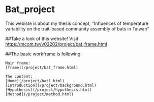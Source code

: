 # Bat_project
This webiste is about my thesis concept, "Influences of temperature variability on the trait-based community assembly of bats in Taiwan"


##Take a look of this website!
Visit https://mcom.tw/v02202/project/bat_frame.html

##The basic workframe is following:
```
Main frame:
[frame](/project/bat_frame.html)

The content:
[Home](/project/bat1.html)
[Introduction](/project/background.html)
[Hypothesis](/project/hypothesis.html)
[Method](/project/method.html)
```

